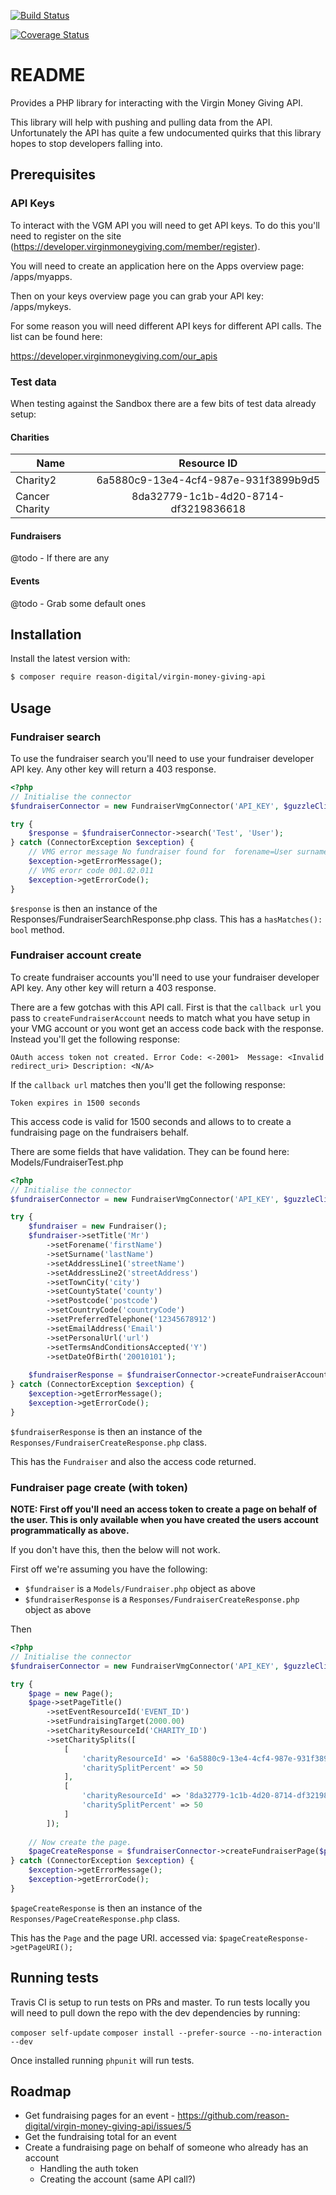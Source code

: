 [![Build Status](https://travis-ci.org/reason-digital/virgin-money-giving-api.svg?branch=master)](https://travis-ci.org/reason-digital/virgin-money-giving-api)

[![Coverage Status](https://coveralls.io/repos/github/reason-digital/virgin-money-giving-api/badge.svg?branch=master)](https://coveralls.io/github/reason-digital/virgin-money-giving-api?branch=master)

# README #
Provides a PHP library for interacting with the Virgin Money Giving API.

This library will help with pushing and pulling data from the API. Unfortunately the API has quite a few undocumented quirks that this library hopes to stop developers falling into.

## Prerequisites 

### API Keys
To interact with the VGM API you will need to get API keys. To do this you'll need to register on the site (https://developer.virginmoneygiving.com/member/register).

You will need to create an application here on the Apps overview page: /apps/myapps.

Then on your keys overview page you can grab your API key: /apps/mykeys.

For some reason you will need different API keys for different API calls. The list can be found here:

https://developer.virginmoneygiving.com/our_apis

### Test data
When testing against the Sandbox there are a few bits of test data already setup:

#### Charities
| Name        | Resource ID           | 
| ------------- |:-------------:| 
| Charity2     | 6a5880c9-13e4-4cf4-987e-931f3899b9d5 | 
| Cancer Charity | 8da32779-1c1b-4d20-8714-df3219836618 |

#### Fundraisers
@todo - If there are any

#### Events
@todo - Grab some default ones


## Installation
Install the latest version with:

```bash
$ composer require reason-digital/virgin-money-giving-api
```

## Usage
### Fundraiser search
To use the fundraiser search you'll need to use your fundraiser developer API key. Any other key will return a 403 response.

```php
<?php
// Initialise the connector
$fundraiserConnector = new FundraiserVmgConnector('API_KEY', $guzzleClient, $testMode = false);

try {
    $response = $fundraiserConnector->search('Test', 'User');
} catch (ConnectorException $exception) {
    // VMG error message No fundraiser found for  forename=User surname=Test
    $exception->getErrorMessage();
    // VMG erorr code 001.02.011
    $exception->getErrorCode();
}
```

`$response` is then an instance of the Responses/FundraiserSearchResponse.php class. This has a `hasMatches(): bool` method.

### Fundraiser account create
To create fundraiser accounts you'll need to use your fundraiser developer API key. Any other key will return a 403 response.

There are a few gotchas with this API call. First is that the `callback url` you pass to `createFundraiserAccount` needs to match what you have setup in your VMG account or you wont get an access code back with the response. Instead you'll get the following response:

`OAuth access token not created. Error Code: <-2001>  Message: <Invalid redirect_uri> Description: <N/A>`

If the `callback url` matches then you'll get the following response:

`Token expires in 1500 seconds`

This access code is valid for 1500 seconds and allows to to create a fundraising page on the fundraisers behalf.

There are some fields that have validation. They can be found here: Models/FundraiserTest.php

```php
<?php
// Initialise the connector
$fundraiserConnector = new FundraiserVmgConnector('API_KEY', $guzzleClient, $testMode = false);

try {
    $fundraiser = new Fundraiser();
    $fundraiser->setTitle('Mr')
        ->setForename('firstName')
        ->setSurname('lastName')
        ->setAddressLine1('streetName')
        ->setAddressLine2('streetAddress')
        ->setTownCity('city')
        ->setCountyState('county')
        ->setPostcode('postcode')
        ->setCountryCode('countryCode')
        ->setPreferredTelephone('12345678912')
        ->setEmailAddress('Email')
        ->setPersonalUrl('url')
        ->setTermsAndConditionsAccepted('Y')
        ->setDateOfBirth('20010101');
    
    $fundraiserResponse = $fundraiserConnector->createFundraiserAccount($fundraiser, 'CALLBACK_URL');
} catch (ConnectorException $exception) {
    $exception->getErrorMessage();
    $exception->getErrorCode();
}
```

`$fundraiserResponse` is then an instance of the `Responses/FundraiserCreateResponse.php` class.

This has the `Fundraiser` and also the access code returned.

### Fundraiser page create (with token)
**NOTE: First off you'll need an access token to create a page on behalf of the user. This is only available when you have created the users account programmatically as above.**

If you don't have this, then the below will not work.

First off we're assuming you have the following:
- `$fundraiser` is a `Models/Fundraiser.php` object as above
- `$fundraiserResponse` is a `Responses/FundraiserCreateResponse.php` object as above

Then 

```php
<?php
// Initialise the connector
$fundraiserConnector = new FundraiserVmgConnector('API_KEY', $guzzleClient, $testMode = false);

try {
    $page = new Page();
    $page->setPageTitle()
        ->setEventResourceId('EVENT_ID')
        ->setFundraisingTarget(2000.00)
        ->setCharityResourceId('CHARITY_ID')
        ->setCharitySplits([
            [
                'charityResourceId' => '6a5880c9-13e4-4cf4-987e-931f3899b9d5',
                'charitySplitPercent' => 50
            ],
            [
                'charityResourceId' => '8da32779-1c1b-4d20-8714-df3219836618',
                'charitySplitPercent' => 50
            ]
        ]);
    
    // Now create the page.
    $pageCreateResponse = $fundraiserConnector->createFundraiserPage($page, $fundraiser, $fundraiserResponse->getAccessToken());
} catch (ConnectorException $exception) {
    $exception->getErrorMessage();
    $exception->getErrorCode();
}
```

`$pageCreateResponse` is then an instance of the `Responses/PageCreateResponse.php` class.

This has the `Page` and the page URI. accessed via: `$pageCreateResponse->getPageURI();`


## Running tests
Travis CI is setup to run tests on PRs and master. To run tests locally you will need to pull down the repo with the dev dependencies by running:

`composer self-update`
`composer install --prefer-source --no-interaction --dev`

Once installed running `phpunit` will run tests.

## Roadmap
- Get fundraising pages for an event - https://github.com/reason-digital/virgin-money-giving-api/issues/5
- Get the fundraising total for an event
- Create a fundraising page on behalf of someone who already has an account
    - Handling the auth token
    - Creating the account (same API call?)
